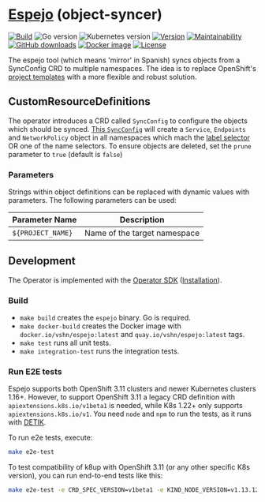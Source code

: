 # [Espejo](https://es.wikipedia.org/wiki/Espejo) (object-syncer)

[![Build](https://img.shields.io/github/workflow/status/vshn/espejo/Test)][build]
![Go version](https://img.shields.io/github/go-mod/go-version/vshn/espejo)
![Kubernetes version](https://img.shields.io/badge/k8s-v1.20-blue)
[![Version](https://img.shields.io/github/v/release/vshn/espejo)][releases]
[![Maintainability](https://img.shields.io/codeclimate/maintainability/vshn/espejo)][codeclimate]
[![GitHub downloads](https://img.shields.io/github/downloads/vshn/espejo/total)][releases]
[![Docker image](https://img.shields.io/docker/pulls/vshn/espejo)][dockerhub]
[![License](https://img.shields.io/github/license/vshn/espejo)][license]

The espejo tool (which means 'mirror' in Spanish) syncs objects from a SyncConfig CRD to multiple namespaces. The idea is to replace OpenShift's [project templates](https://docs.openshift.com/container-platform/3.11/admin_guide/managing_projects.html#modifying-the-template-for-new-projects) with a more flexible and robust solution.

## CustomResourceDefinitions

The operator introduces a CRD called `SyncConfig` to configure the objects which should be synced.
[This `SyncConfig`](config/samples/complete-syncconfig.yaml) will create a `Service`, `Endpoints` and `NetworkPolicy` object in all namespaces which mach the [label selector](https://kubernetes.io/docs/reference/generated/kubernetes-api/v1.20/#labelselector-v1-meta) OR one of the name selectors.
To ensure objects are deleted, set the `prune` parameter to `true` (default is `false`)

### Parameters

Strings within object definitions can be replaced with dynamic values with parameters. The following parameters can be used:

| Parameter Name               | Description                  |
|------------------------------|------------------------------|
| `${PROJECT_NAME}`            | Name of the target namespace |

## Development

The Operator is implemented with the [Operator SDK](https://github.com/operator-framework/operator-sdk) ([Installation](https://sdk.operatorframework.io/docs/installation/)).

### Build

* `make build` creates the `espejo` binary. Go is required.
* `make docker-build` creates the Docker image with `docker.io/vshn/espejo:latest` and `quay.io/vshn/espejo:latest` tags.
* `make test` runs all unit tests.
* `make integration-test` runs the integration tests.

### Run E2E tests

Espejo supports both OpenShift 3.11 clusters and newer Kubernetes clusters 1.16+.
However, to support OpenShift 3.11 a legacy CRD definition with `apiextensions.k8s.io/v1beta1` is needed, while K8s 1.22+ only supports `apiextensions.k8s.io/v1`.
You need `node` and `npm` to run the tests, as it runs with [DETIK][detik].

To run e2e tests, execute:

```bash
make e2e-test
```

To test compatibility of k8up with OpenShift 3.11 (or any other specific K8s version), you can run end-to-end tests like this:

```bash
make e2e-test -e CRD_SPEC_VERSION=v1beta1 -e KIND_NODE_VERSION=v1.13.12
```

[build]: https://github.com/vshn/espejo/actions?query=workflow%3ATest
[releases]: https://github.com/vshn/espejo/releases
[license]: https://github.com/vshn/espejo/blob/master/LICENSE
[dockerhub]: https://hub.docker.com/r/vshn/espejo
[codeclimate]: https://codeclimate.com/github/vshn/espejo

[detik]: https://github.com/bats-core/bats-detik
